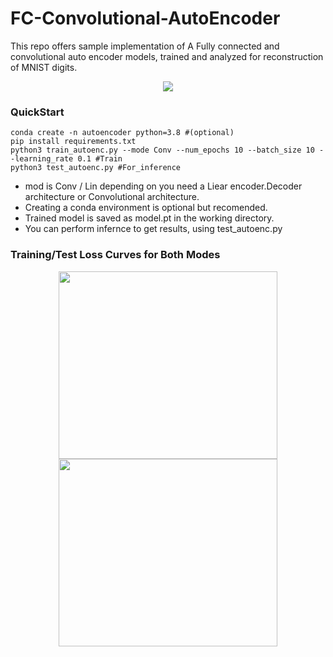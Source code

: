 # FC-Convolutional-AutoEncoder
This repo offers sample implementation of A Fully connected and convolutional auto encoder models, trained and analyzed for reconstruction of MNIST digits.

<p align='center'>
<img src='https://user-images.githubusercontent.com/53872365/141710079-4a212861-2d10-4367-97c6-b805312b4335.gif'/>
</p>
<h3>QuickStart</h3>

```
conda create -n autoencoder python=3.8 #(optional)
pip install requirements.txt
python3 train_autoenc.py --mode Conv --num_epochs 10 --batch_size 10 --learning_rate 0.1 #Train
python3 test_autoenc.py #For_inference
```
* mod is Conv / Lin depending on you need a Liear encoder.Decoder architecture or Convolutional architecture.
* Creating a conda environment is optional but recomended. 
* Trained model is saved as model.pt in the working directory.
* You can perform infernce to get results, using test_autoenc.py

<h3>Training/Test Loss Curves for Both Modes</h3>
<p align='center'>
<img src='https://user-images.githubusercontent.com/53872365/141714665-6b181515-faf3-4fb2-b612-000472e54178.png' width="350" height="300" alt>
<img src='https://user-images.githubusercontent.com/53872365/141714738-19b23fdd-8fcb-4bbc-9116-49b86f664946.png' width="350" height="300"alt>

</p>

